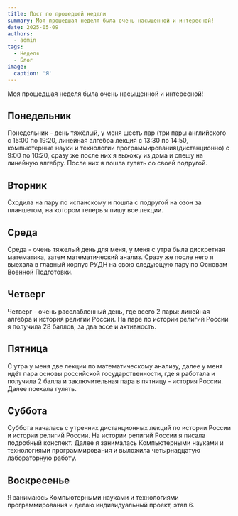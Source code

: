 ```yaml
---
title: Пост по прошедшей недели
summary: Моя прошедшая неделя была очень насыщенной и интересной!
date: 2025-05-09
authors:
  - admin
tags:
  - Неделя
  - Блог
image:
  caption: 'Я'
---
```


Моя прошедшая неделя была очень насыщенной и интересной!

## Понедельник

Понедельник - день тяжёлый, у меня шесть пар (три пары английского с 15:00 по 19:20, линейная алгебра лекция с 13:30 по 14:50, компьютерные науки и технологии программирования(дистанционно) с 9:00 по 10:20, сразу же после них я выхожу из дома и спешу на линейную алгебру. После них я пошла гулять со своей подругой.

## Вторник

Сходила на пару по испанскому и пошла с подругой на озон за планшетом, на котором теперь я пишу все лекции.

## Среда 

Среда - очень тяжелый день для меня, у меня с утра была дискретная математика, затем математический анализ. Сразу же после него я выехала в главный корпус РУДН на свою следующую пару по Основам Военной Подготовки.

## Четверг 

Четверг - очень расслабленный день, где всего 2 пары: линейная алгебра и история религии России. На паре по истории религий России я получила 28 баллов, за два эссе и активность.

## Пятница

С утра у меня две лекции по математическому анализу, далее у меня идёт пара основы российской государственности, где я работала и получила 2 балла и заключительная пара в пятницу - история России. Далее поехала гулять.

## Суббота

Суббота началась с утренних дистанционных лекций по истории России и истории религий России. На истории религий России я писала подробный конспект. Далее я занималась Компьютерными науками и технологиями программирования и выложила четырнадцатую лабораторную работу.

## Воскресенье

Я занимаюсь Компьютерными науками и технологиями программирования и делаю индивидуальный проект, этап 6.

